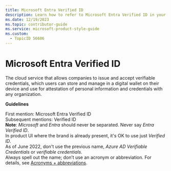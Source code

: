 ```yaml
---
title: Microsoft Entra Verified ID
description: Learn how to refer to Microsoft Entra Verified ID in your content.
ms.date: 12/19/2023
ms.topic: contributor-guide
ms.service: microsoft-product-style-guide
ms.custom:
  - TopicID 56606
---
```



# Microsoft Entra Verified ID

The cloud service that allows companies to issue and accept verifiable credentials, which users can store and manage in a digital wallet on their device and use for attestation of personal information and credentials with any organization.

**Guidelines**

First mention: Microsoft Entra Verified ID  
Subsequent mentions: Verified ID  
**Note**: *Microsoft* and *Entra* should never be separated. Never say *Entra Verified ID*.  
In product UI where the brand is already present, it's OK to use just *Verified ID*.  
As of June 2022, don't use the previous name, *Azure AD Verifiable Credentials* or *verifiable credentials*.  
Always spell out the name; don’t use an acronym or abbreviation. For details, see [Acronyms + abbreviations](~\acronyms-and-abbreviations.md).  

